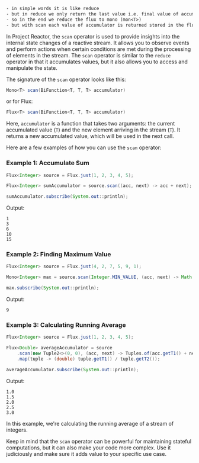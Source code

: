 
```txt
- in simple words it is like reduce 
- but in reduce we only return the last value i.e. final value of accumulator
- so in the end we reduce the flux to mono (mon<T>)
- but with scan each value of accumulator is returned stored in the flux so return type of scan is Flux<T>
```
In Project Reactor, the `scan` operator is used to provide insights into the internal state changes of a reactive stream. It allows you to observe events and perform actions when certain conditions are met during the processing of elements in the stream. The `scan` operator is similar to the `reduce` operator in that it accumulates values, but it also allows you to access and manipulate the state.

The signature of the `scan` operator looks like this:

```java
Mono<T> scan(BiFunction<T, T, T> accumulator)
```

or for Flux:

```java
Flux<T> scan(BiFunction<T, T, T> accumulator)
```

Here, `accumulator` is a function that takes two arguments: the current accumulated value (`T`) and the new element arriving in the stream (`T`). It returns a new accumulated value, which will be used in the next call.

Here are a few examples of how you can use the `scan` operator:

### Example 1: Accumulate Sum

```java
Flux<Integer> source = Flux.just(1, 2, 3, 4, 5);

Flux<Integer> sumAccumulator = source.scan((acc, next) -> acc + next);

sumAccumulator.subscribe(System.out::println);
```

Output:
```
1
3
6
10
15
```

### Example 2: Finding Maximum Value

```java
Flux<Integer> source = Flux.just(4, 2, 7, 5, 9, 1);

Mono<Integer> max = source.scan(Integer.MIN_VALUE, (acc, next) -> Math.max(acc, next)).last();

max.subscribe(System.out::println);
```

Output:
```
9
```

### Example 3: Calculating Running Average

```java
Flux<Integer> source = Flux.just(1, 2, 3, 4, 5);

Flux<Double> averageAccumulator = source
    .scan(new Tuple2<>(0, 0), (acc, next) -> Tuples.of(acc.getT1() + next, acc.getT2() + 1))
    .map(tuple -> (double) tuple.getT1() / tuple.getT2());

averageAccumulator.subscribe(System.out::println);
```

Output:
```
1.0
1.5
2.0
2.5
3.0
```

In this example, we're calculating the running average of a stream of integers.

Keep in mind that the `scan` operator can be powerful for maintaining stateful computations, but it can also make your code more complex. Use it judiciously and make sure it adds value to your specific use case.